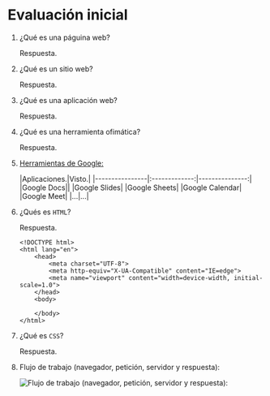 # Evaluación inicial

1. ¿Qué es una páguina web?

    Respuesta.

2. ¿Qué es un sitio web?

    Respuesta.

3. ¿Qué es una aplicación web?

    Respuesta.

4. ¿Qué es una herramienta ofimática?

    Respuesta.

5. [Herramientas de Google:](https://www.google.com/intl/es-419/chrome/browser-tools/ "Herramientas de Google")

    |Aplicaciones.|Visto.|
    |----------------|:-------------:|---------------:|
    |Google Docs||
    |Google Slides|
    |Google Sheets|
    |Google Calendar|
    |Google Meet|
    |...|...|

6. ¿Qués es ``HTML``?

    Respuesta.

    ```
    <!DOCTYPE html>
    <html lang="en">
        <head>
            <meta charset="UTF-8">
            <meta http-equiv="X-UA-Compatible" content="IE=edge">
            <meta name="viewport" content="width=device-width, initial-scale=1.0">
        </head>
        <body>

        </body>
    </html>
    ```
7. ¿Qué es ``CSS``?

    Respuesta.

8. Flujo de trabajo (navegador, petición, servidor y respuesta):

    ![Flujo de trabajo (navegador, petición, servidor y respuesta):](https://helpx.adobe.com/content/dam/help/es/dreamweaver/using/web-applications/jcr%3Acontent/main-pars/image_0/ds_process_static.png.img.png "Flujo de trabajo")
